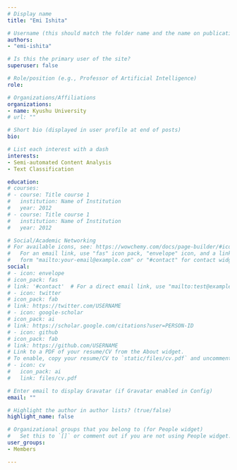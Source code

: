 ```yaml
---
# Display name
title: "Emi Ishita"

# Username (this should match the folder name and the name on publications)
authors:
- "emi-ishita"

# Is this the primary user of the site?
superuser: false

# Role/position (e.g., Professor of Artificial Intelligence)
role:

# Organizations/Affiliations
organizations:
- name: Kyushu University
# url: ""

# Short bio (displayed in user profile at end of posts)
bio: 

# List each interest with a dash
interests:
- Semi-automated Content Analysis
- Text Classification

education:
# courses:
# - course: Title course 1
#   institution: Name of Institution
#   year: 2012
# - course: Title course 1
#   institution: Name of Institution
#   year: 2012

# Social/Academic Networking
# For available icons, see: https://wowchemy.com/docs/page-builder/#icons
#   For an email link, use "fas" icon pack, "envelope" icon, and a link in the
#   form "mailto:your-email@example.com" or "#contact" for contact widget.
social:
# - icon: envelope
# icon_pack: fas
# link: '#contact'  # For a direct email link, use "mailto:test@example.org".
# - icon: twitter
# icon_pack: fab
# link: https://twitter.com/USERNAME
# - icon: google-scholar
# icon_pack: ai
# link: https://scholar.google.com/citations?user=PERSON-ID
# - icon: github
# icon_pack: fab
# link: https://github.com/USERNAME
# Link to a PDF of your resume/CV from the About widget.
# To enable, copy your resume/CV to `static/files/cv.pdf` and uncomment the lines below.
# - icon: cv
#   icon_pack: ai
#   link: files/cv.pdf

# Enter email to display Gravatar (if Gravatar enabled in Config)
email: ""

# Highlight the author in author lists? (true/false)
highlight_name: false

# Organizational groups that you belong to (for People widget)
#   Set this to `[]` or comment out if you are not using People widget.
user_groups:
- Members

---
```

